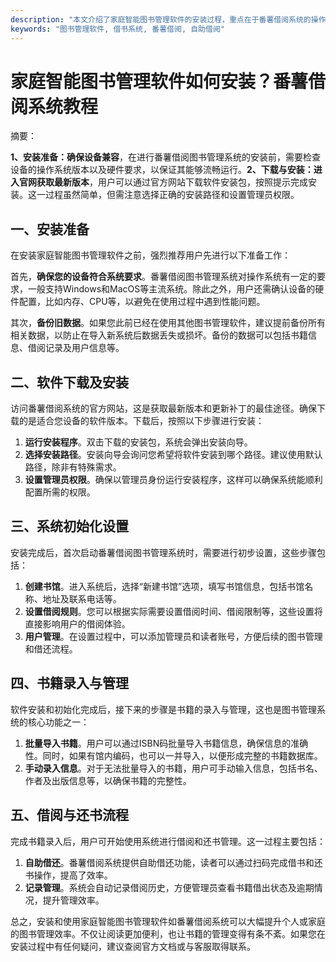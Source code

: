 ```yaml
---
description: "本文介绍了家庭智能图书管理软件的安装过程，重点在于番薯借阅系统的操作步骤和注意事项。"
keywords: "图书管理软件, 借书系统, 番薯借阅, 自助借阅"
---
```

# 家庭智能图书管理软件如何安装？番薯借阅系统教程

摘要： 

**1、安装准备：确保设备兼容**，在进行番薯借阅图书管理系统的安装前，需要检查设备的操作系统版本以及硬件要求，以保证其能够流畅运行。**2、下载与安装：进入官网获取最新版本**，用户可以通过官方网站下载软件安装包，按照提示完成安装。这一过程虽然简单，但需注意选择正确的安装路径和设置管理员权限。

## 一、安装准备

在安装家庭智能图书管理软件之前，强烈推荐用户先进行以下准备工作：

首先，**确保您的设备符合系统要求**。番薯借阅图书管理系统对操作系统有一定的要求，一般支持Windows和MacOS等主流系统。除此之外，用户还需确认设备的硬件配置，比如内存、CPU等，以避免在使用过程中遇到性能问题。

其次，**备份旧数据**。如果您此前已经在使用其他图书管理软件，建议提前备份所有相关数据，以防止在导入新系统后数据丢失或损坏。备份的数据可以包括书籍信息、借阅记录及用户信息等。

## 二、软件下载及安装

访问番薯借阅系统的官方网站，这是获取最新版本和更新补丁的最佳途径。确保下载的是适合您设备的软件版本。下载后，按照以下步骤进行安装：

1. **运行安装程序**。双击下载的安装包，系统会弹出安装向导。 
2. **选择安装路径**。安装向导会询问您希望将软件安装到哪个路径。建议使用默认路径，除非有特殊需求。
3. **设置管理员权限**。确保以管理员身份运行安装程序，这样可以确保系统能顺利配置所需的权限。

## 三、系统初始化设置

安装完成后，首次启动番薯借阅图书管理系统时，需要进行初步设置，这些步骤包括：

1. **创建书馆**。进入系统后，选择“新建书馆”选项，填写书馆信息，包括书馆名称、地址及联系电话等。
2. **设置借阅规则**。您可以根据实际需要设置借阅时间、借阅限制等，这些设置将直接影响用户的借阅体验。
3. **用户管理**。在设置过程中，可以添加管理员和读者账号，方便后续的图书管理和借还流程。

## 四、书籍录入与管理

软件安装和初始化完成后，接下来的步骤是书籍的录入与管理，这也是图书管理系统的核心功能之一：

1. **批量导入书籍**。用户可以通过ISBN码批量导入书籍信息，确保信息的准确性。同时，如果有馆内编码，也可以一并导入，以便形成完整的书籍数据库。
2. **手动录入信息**。对于无法批量导入的书籍，用户可手动输入信息，包括书名、作者及出版信息等，以确保书籍的完整性。

## 五、借阅与还书流程

完成书籍录入后，用户可开始使用系统进行借阅和还书管理。这一过程主要包括：

1. **自助借还**。番薯借阅系统提供自助借还功能，读者可以通过扫码完成借书和还书操作，提高了效率。
2. **记录管理**。系统会自动记录借阅历史，方便管理员查看书籍借出状态及逾期情况，提升管理效率。

总之，安装和使用家庭智能图书管理软件如番薯借阅系统可以大幅提升个人或家庭的图书管理效率。不仅让阅读更加便利，也让书籍的管理变得有条不紊。如果您在安装过程中有任何疑问，建议查阅官方文档或与客服取得联系。
